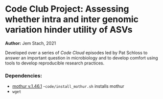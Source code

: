 # Code Club Project: Assessing whether intra and inter genomic variation hinder utility of ASVs

<b>Author:</b> Jem Stach, 2021

Developed over a series of <i>Code Cloud</i> episodes led by Pat Schloss to answer an important question in microbiology and to develop comfort using tools to develop reproducible research practices.

### Dependencies:  
* [mothur v.1.46.1](https://github.com/mothur/mothur/tree/v1.46.1) -`code/install_mothur.sh` installs mothur
* `wget`
